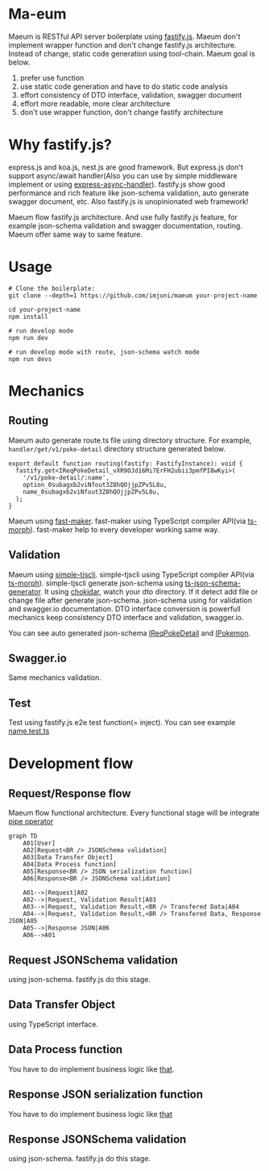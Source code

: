 # Ma-eum
Maeum is RESTful API server boilerplate using [fastify.js](https://www.fastify.io/). Maeum don't implement wrapper function and don't change fastify.js architecture. Instead of change, static code generation using tool-chain. Maeum goal is below.

1. prefer use function
1. use static code generation and have to do static code analysis
1. effort consistency of DTO interface, validation, swagger document
1. effort more readable, more clear architecture
1. don't use wrapper function, don't change fastify architecture

# Why fastify.js?
express.js and koa.js, nest.js are good framework. But express.js don't support async/await handler(Also you can use by simple middleware implement or using [express-async-handler](https://github.com/Abazhenov/express-async-handler)). fastify.js show good performance and rich feature like json-schema validation, auto generate swagger document, etc. Also fastify.js is unopinionated web framework!

Maeum flow fastify.js architecture. And use fully fastify.js feature, for example json-schema validation and swagger documentation, routing. Maeum offer same way to same feature.

# Usage
```
# Clone the boilerplate:
git clone --depth=1 https://github.com/imjuni/maeum your-project-name

cd your-project-name
npm install

# run develop mode
npm run dev

# run develop mode with route, json-schema watch mode
npm run devs
```
# Mechanics

## Routing
Maeum auto generate route.ts file using directory structure. For example, `handler/get/v1/poke-detail` directory structure generated below.

```
export default function routing(fastify: FastifyInstance): void {
  fastify.get<IReqPokeDetail_vXR9OJd16Mi7ErFH2ubii3pmfPI8wKyi>(
    '/v1/poke-detail/:name',
    option_0subagxb2viNfout3Z8hQOjjpZPv5L8u,
    name_0subagxb2viNfout3Z8hQOjjpZPv5L8u,
  );
}
```

Maeum using [fast-maker](https://github.com/imjuni/fast-maker). fast-maker using TypeScript compiler API(via [ts-morph](https://ts-morph.com/)). fast-maker help to every developer working same way.

## Validation
Maeum using [simple-tjscli](https://github.com/imjuni/simple-tjscli). simple-tjscli using TypeScript compiler API(via [ts-morph](https://ts-morph.com/)). simple-tjscli generate json-schema using [ts-json-schema-generator](https://github.com/vega/ts-json-schema-generator). It using [chokidar](https://github.com/paulmillr/chokidar), watch your dto directory. If it detect add file or change file after generate json-schema. json-schema using for validation and swagger.io documentation. DTO interface conversion is powerfull mechanics keep consistency DTO interface and validation, swagger.io.

You can see auto generated json-schema [IReqPokeDetail](https://github.com/imjuni/maeum/blob/master/src/schema/v1/poke-detail/IReqPokeDetail.ts) and [IPokemon](https://github.com/imjuni/maeum/blob/master/src/schema/v1/poke-detail/IPokemon.ts).

## Swagger.io
Same mechanics validation.

## Test
Test using fastify.js e2e test function(= inject). You can see example [name.test.ts](https://github.com/imjuni/maeum/blob/master/src/handler/get/v1/poke-detail/__tests__/name.test.ts)

# Development flow
## Request/Response flow
Maeum flow functional architecture. Every functional stage will be integrate [pipe operator](https://github.com/tc39/proposal-pipeline-operator)

```mermaid
graph TD
    A01[User]
    A02[Request<BR /> JSONSchema validation]
    A03[Data Transfer Object]
    A04[Data Process function]
    A05[Response<BR /> JSON serialization function]
    A06[Response<BR /> JSONSchema validation]

    A01-->|Request|A02
    A02-->|Request, Validation Result|A03
    A03-->|Request, Validation Result,<BR /> Transfered Data|A04
    A04-->|Request, Validation Result,<BR /> Transfered Data, Response JSON|A05
    A05-->|Response JSON|A06
    A06-->A01
```
## Request JSONSchema validation
using json-schema. fastify.js do this stage.

## Data Transfer Object
using TypeScript interface. 

## Data Process function
You have to do implement business logic like [that](https://github.com/imjuni/maeum/blob/master/src/module/v1/readPokeDetailByName.ts).

## Response JSON serialization function
You have to do implement business logic like [that](https://github.com/imjuni/maeum/blob/master/src/serializer/v1/serializerPokemonToWithTid.ts)

## Response JSONSchema validation
using json-schema. fastify.js do this stage.

